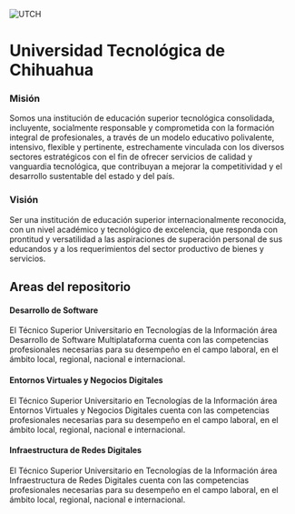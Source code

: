
![UTCH](https://www.utch.edu.mx/wp-content/uploads/2021/05/utch_menu.png)


# Universidad Tecnológica de Chihuahua

### Misión
Somos una institución de educación superior tecnológica consolidada, incluyente, socialmente responsable y comprometida con la formación integral de profesionales, a través de un modelo educativo polivalente, intensivo, flexible y pertinente, estrechamente vinculada con los diversos sectores estratégicos con el fin de ofrecer servicios de calidad y vanguardia tecnológica, que contribuyan a mejorar la competitividad y el desarrollo sustentable del estado y del país.
### Visión
Ser una institución de educación superior internacionalmente reconocida, con un nivel académico y tecnológico de excelencia, que responda con prontitud y versatilidad a las aspiraciones de superación personal de sus educandos y a los requerimientos del sector productivo de bienes y servicios.


## Areas del repositorio

#### Desarrollo de Software

El Técnico Superior Universitario en Tecnologías de la Información área Desarrollo de Software Multiplataforma cuenta con las competencias profesionales necesarias para su desempeño en el campo laboral, en el ámbito local, regional, nacional e internacional.

#### Entornos Virtuales y Negocios Digitales

El Técnico Superior Universitario en Tecnologías de la Información área Entornos Virtuales y Negocios Digitales cuenta con las competencias profesionales necesarias para su desempeño en el campo laboral, en el ámbito local, regional, nacional e internacional.

#### Infraestructura de Redes Digitales

El Técnico Superior Universitario en Tecnologías de la Información área Infraestructura de Redes Digitales cuenta con las competencias profesionales necesarias para su desempeño en el campo laboral, en el ámbito local, regional, nacional e internacional.
